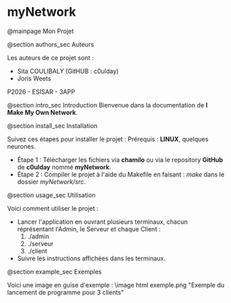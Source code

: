 # myNetwork

@mainpage Mon Projet

@section authors_sec Auteurs

Les auteurs de ce projet sont :
- Sita COULIBALY (GitHUB : c0ulday)
- Joris Weets

P2026 - ESISAR - 3APP
 
@section intro_sec Introduction
Bienvenue dans la documentation de **I Make My Own Network**.

@section install_sec Installation

Suivez ces étapes pour installer le projet :
Prérequis : **LINUX**, quelques neurones.
- Étape 1 : Télécharger les fichiers via **chamilo** ou via le repository **GitHub** de **c0ulday** nommé **myNetwork**.
- Étape 2 : Compiler le projet à l'aide du Makefile en faisant : *make* dans le dossier *myNetwork/src*.

@section usage_sec Utilisation

Voici comment utiliser le projet :
- Lancer l'application en ouvrant plusieurs terminaux, chacun réprésentant l'Admin, le Serveur et chaque Client : 
    1. ./admin
    2. ./serveur
    3. ./client
- Suivre les instructions affichées dans les terminaux.

@section example_sec Exemples

Voici une image en guise d'exemple :
\image html exemple.png "Exemple du lancement de programme pour 3 clients"
